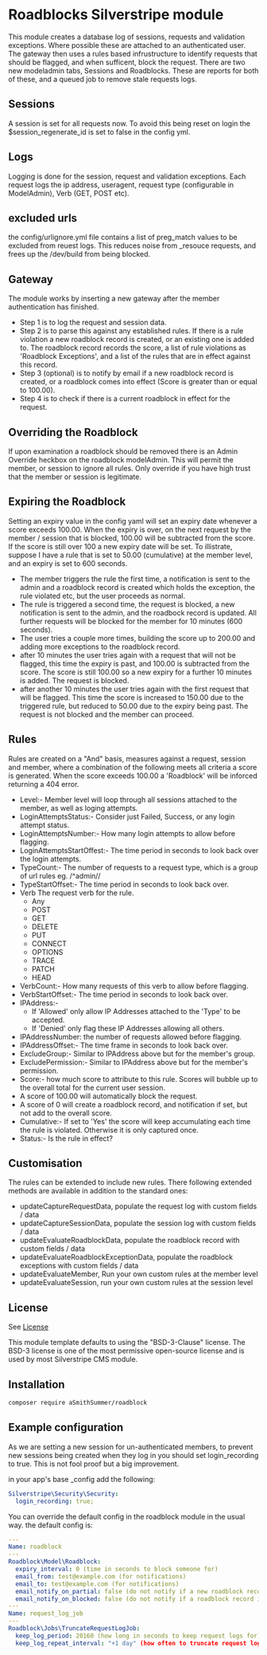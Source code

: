 # Roadblocks Silverstripe module

This module creates a database log of sessions, requests and validation exceptions. Where possible these are attached to an authenticated user.
The gateway then uses a rules based infrustructure to identify requests that should  be flagged, and when sufficent, block the request.
There are two new modeladmin tabs, Sessions and Roadblocks.
These are reports for both of these, and a queued job to remove stale requests logs.

## Sessions

A session is set for all requests now. To avoid this being reset on login the $session_regenerate_id is set to false in the config yml.

## Logs

Logging is done for the session, request and validation exceptions.
Each request logs the ip address, useragent, request type (configurable in ModelAdmin), Verb (GET, POST etc).

## excluded urls

the config/urlignore.yml file contains a list of preg_match values to be excluded from reuest logs. This reduces noise from _resouce requests, and frees up the /dev/build from being blocked.

## Gateway

The module works by inserting a new gateway after the member authentication has finished.
- Step 1 is to log the request and session data.
- Step 2 is to parse this against any established rules. If there is a rule violation a new roadblock record is created, or an existing one is added to. The roadblock record records the score, a list of rule violations as 'Roadblock Exceptions', and a list of the rules that are in effect against this record.
- Step 3 (optional) is to notify by email if a new roadblock record is created, or a roadblock comes into effect (Score is greater than or equal to 100.00).
- Step 4 is to check if there is a current roadblock in effect for the request.

## Overriding the Roadblock

If upon examination a roadblock should be removed there is an Admin Override heckbox on the roadblock modelAdmin. This will permit the member, or session to ignore all rules. Only override if you have high trust that the member or session is legitimate.

## Expiring the Roadblock

Setting an expiry value in the config yaml will set an expiry date whenever a score exceeds 100.00. When the expiry is over, on the next request by the member / session that is blocked, 100.00 will be subtracted from the score.
If the score is still over 100 a new expiry date will be set.
To illistrate, suppose I have a rule that is set to 50.00 (cumulative) at the member level, and an expiry is set to 600 seconds.
- The member triggers the rule the first time, a notification is sent to the admin and a roadblock record is created which holds the exception, the rule violated etc, but the user proceeds as normal.
- The rule is triggered a second time, the request is blocked, a new notification is sent to the admin, and the roadbock record is updated. All further requests will be blocked for the member for 10 minutes (600 seconds).
- The user tries a couple more times, building the score up to 200.00 and adding more exceptions to the roadblock record.
- after 10 minutes the user tries again with a request that will not be flagged, this time the expiry is past, and 100.00 is subtracted from the score. The score is still 100.00 so a new expiry for a further 10 minutes is added. The request is blocked.
- after another 10 minutes the user tries again with the first request that will be flagged. This time the score is increased to 150.00 due to the triggered rule, but reduced to 50.00 due to the expiry being past. The request is not blocked and the member can proceed.

## Rules
Rules are created on a "And" basis, measures against a request, session and member, where a combination of the following meets all criteria a score is generated.
When the score exceeds 100.00 a 'Roadblock' will be inforced returning a 404 error.

- Level:- Member level will loop through all sessions attached to the member, as well as loging attempts.
- LoginAttemptsStatus:- Consider just Failed, Success, or any login attempt status.
- LoginAttemptsNumber:- How many login attempts to allow before flagging.
- LoginAttemptsStartOffest:- The time period in seconds to look back over the login attempts.
- TypeCount:- The number of requests to a request type, which is a group of url rules eg. /^admin\//
- TypeStartOffset:- The time period in seconds to look back over.
- Verb The request verb for the rule.
    - Any
    - POST
    - GET
    - DELETE
    - PUT
    - CONNECT
    - OPTIONS
    - TRACE
    - PATCH
    - HEAD
- VerbCount:- How many requests of this verb to allow before flagging.
- VerbStartOffset:- The time period in seconds to look back over.
- IPAddress:-
  - If 'Allowed' only allow IP Addresses attached to the 'Type' to be accepted.
  - If 'Denied' only flag these IP Addresses allowing all others.
- IPAddressNumber: the number of requests allowed before flagging.
- IPAddressOffset:- The time frame in seconds to look back over.
- ExcludeGroup:- Similar to IPAddress above but for the member's group.
- ExcludePermission:- Similar to IPAddress above but for the member's permission.
- Score:- how much score to attribute to this rule. Scores will bubble up to the overall total for the current user session.
 - A score of 100.00 will automatically block the request.
 - A score of 0 will create a roadblock record, and notification if set, but not add to the overall score.
- Cumulative:- If set to 'Yes' the score will keep accumulating each time the rule is violated. Otherwise it is only captured once. 
- Status:- Is the rule in effect?

## Customisation

The rules can be extended to include new rules.
There following extended methods are available in addition to the standard ones:
- updateCaptureRequestData, populate the request log with custom fields / data
- updateCaptureSessionData, populate the session log with custom fields / data
- updateEvaluateRoadblockData, populate the roadblock record with custom fields / data
- updateEvaluateRoadblockExceptionData, populate the roadblock exceptions with custom fields / data
- updateEvaluateMember, Run your own custom rules at the member level
- updateEvaluateSession, run your own custom rules at the session level

## License

See [License](LICENSE.md)

This module template defaults to using the "BSD-3-Clause" license. The BSD-3 license is one of the most
permissive open-source license and is used by most Silverstripe CMS module.

## Installation

```sh
composer require aSmithSummer/roadblock
```

## Example configuration

As we are setting a new session for un-authenticated members, to prevent new sessions being created when they log in you should set login_recording to true. This is not fool proof but a big improvement.

in your app's base _config add the following:

```yaml
Silverstripe\Security\Security:
  login_recording: true;
```

You can override the default config in the roadblock module in the usual way. the default config is:
```yaml
---
Name: roadblock
---
Roadblock\Model\Roadblock:
  expiry_interval: 0 (time in seconds to block someone for)
  email_from: test@example.com (for notifications)
  email_to: test@example.com (for notifications)
  email_notify_on_partial: false (do not notify if a new roadblock record is created)
  email_notify_on_blocked: false (do not notify if a roadblock record is enforced)
---
Name: request_log_job
---
Roadblock\Jobs\TruncateRequestLogJob:
  keep_log_period: 20160 (how long in seconds to keep request logs for)
  keep_log_repeat_interval: "+1 day" (how often to truncate request logs)
```
